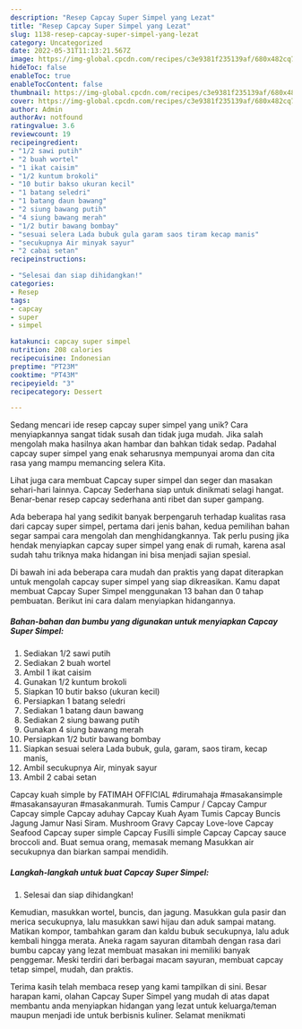 ```yaml
---
description: "Resep Capcay Super Simpel yang Lezat"
title: "Resep Capcay Super Simpel yang Lezat"
slug: 1138-resep-capcay-super-simpel-yang-lezat
category: Uncategorized
date: 2022-05-31T11:13:21.567Z
image: https://img-global.cpcdn.com/recipes/c3e9381f235139af/680x482cq70/capcay-super-simpel-foto-resep-utama.jpg
hideToc: false
enableToc: true
enableTocContent: false
thumbnail: https://img-global.cpcdn.com/recipes/c3e9381f235139af/680x482cq70/capcay-super-simpel-foto-resep-utama.jpg
cover: https://img-global.cpcdn.com/recipes/c3e9381f235139af/680x482cq70/capcay-super-simpel-foto-resep-utama.jpg
author: Admin
authorAv: notfound
ratingvalue: 3.6
reviewcount: 19
recipeingredient:
- "1/2 sawi putih"
- "2 buah wortel"
- "1 ikat caisim"
- "1/2 kuntum brokoli"
- "10 butir bakso ukuran kecil"
- "1 batang seledri"
- "1 batang daun bawang"
- "2 siung bawang putih"
- "4 siung bawang merah"
- "1/2 butir bawang bombay"
- "sesuai selera Lada bubuk gula garam saos tiram kecap manis"
- "secukupnya Air minyak sayur"
- "2 cabai setan"
recipeinstructions:

- "Selesai dan siap dihidangkan!"
categories:
- Resep
tags:
- capcay
- super
- simpel

katakunci: capcay super simpel 
nutrition: 208 calories
recipecuisine: Indonesian
preptime: "PT23M"
cooktime: "PT43M"
recipeyield: "3"
recipecategory: Dessert

---
```





Sedang mencari ide resep capcay super simpel yang unik? Cara menyiapkannya sangat tidak susah dan tidak juga mudah. Jika salah mengolah maka hasilnya akan hambar dan bahkan tidak sedap. Padahal capcay super simpel yang enak seharusnya mempunyai aroma dan cita rasa yang mampu memancing selera Kita.





Lihat juga cara membuat Capcay super simpel dan seger dan masakan sehari-hari lainnya. Capcay Sederhana siap untuk dinikmati selagi hangat. Benar-benar resep capcay sederhana anti ribet dan super gampang.

Ada beberapa hal yang sedikit banyak berpengaruh terhadap kualitas rasa dari capcay super simpel, pertama dari jenis bahan, kedua pemilihan bahan segar sampai cara mengolah dan menghidangkannya. Tak perlu pusing jika hendak menyiapkan capcay super simpel yang enak di rumah, karena asal sudah tahu triknya maka hidangan ini bisa menjadi sajian spesial.






Di bawah ini ada beberapa cara mudah dan praktis yang dapat diterapkan untuk mengolah capcay super simpel yang siap dikreasikan. Kamu dapat membuat Capcay Super Simpel menggunakan 13 bahan dan 0 tahap pembuatan. Berikut ini cara dalam menyiapkan hidangannya.

<!--inarticleads1-->

##### Bahan-bahan dan bumbu yang digunakan untuk menyiapkan Capcay Super Simpel:

1. Sediakan 1/2 sawi putih
1. Sediakan 2 buah wortel
1. Ambil 1 ikat caisim
1. Gunakan 1/2 kuntum brokoli
1. Siapkan 10 butir bakso (ukuran kecil)
1. Persiapkan 1 batang seledri
1. Sediakan 1 batang daun bawang
1. Sediakan 2 siung bawang putih
1. Gunakan 4 siung bawang merah
1. Persiapkan 1/2 butir bawang bombay
1. Siapkan sesuai selera Lada bubuk, gula, garam, saos tiram, kecap manis,
1. Ambil secukupnya Air, minyak sayur
1. Ambil 2 cabai setan


Capcay kuah simple by FATIMAH OFFICIAL #dirumahaja #masakansimple #masakansayuran #masakanmurah. Tumis Campur / Capcay Campur Capcay simple Capcay aduhay Capcay Kuah Ayam Tumis Capcay Buncis Jagung Jamur Nasi Siram. Mushroom Gravy Capcay Love-love Capcay Seafood Capcay super simple Capcay Fusilli simple Capcay Capcay sauce broccoli and. Buat semua orang, memasak memang Masukkan air secukupnya dan biarkan sampai mendidih. 

<!--inarticleads2-->

##### Langkah-langkah untuk buat Capcay Super Simpel:


1. Selesai dan siap dihidangkan!

Kemudian, masukkan wortel, buncis, dan jagung. Masukkan gula pasir dan merica secukupnya, lalu masukkan sawi hijau dan aduk sampai matang. Matikan kompor, tambahkan garam dan kaldu bubuk secukupnya, lalu aduk kembali hingga merata. Aneka ragam sayuran ditambah dengan rasa dari bumbu capcay yang lezat membuat masakan ini memiliki banyak penggemar. Meski terdiri dari berbagai macam sayuran, membuat capcay tetap simpel, mudah, dan praktis. 

Terima kasih telah membaca resep yang kami tampilkan di sini. Besar harapan kami, olahan Capcay Super Simpel yang mudah di atas dapat membantu anda menyiapkan hidangan yang lezat untuk keluarga/teman maupun menjadi ide untuk berbisnis kuliner. Selamat menikmati
